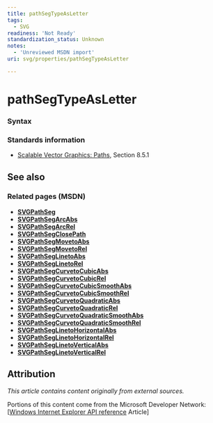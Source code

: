 ```yaml
---
title: pathSegTypeAsLetter
tags:
  - SVG
readiness: 'Not Ready'
standardization_status: Unknown
notes:
  - 'Unreviewed MSDN import'
uri: svg/properties/pathSegTypeAsLetter

---
```

# pathSegTypeAsLetter

### Syntax

### Standards information

-   [Scalable Vector Graphics: Paths](http://go.microsoft.com/fwlink/p/?linkid=204736), Section 8.5.1

## See also

### Related pages (MSDN)

-   [**SVGPathSeg**](/svg/objects/SVGPathSeg)
-   [**SVGPathSegArcAbs**](/svg/objects/SVGPathSegArcAbs)
-   [**SVGPathSegArcRel**](/svg/objects/SVGPathSegArcRel)
-   [**SVGPathSegClosePath**](/svg/objects/SVGPathSegClosePath)
-   [**SVGPathSegMovetoAbs**](/svg/objects/SVGPathSegMovetoAbs)
-   [**SVGPathSegMovetoRel**](/svg/objects/SVGPathSegMovetoRel)
-   [**SVGPathSegLinetoAbs**](/svg/objects/SVGPathSegLinetoAbs)
-   [**SVGPathSegLinetoRel**](/svg/objects/SVGPathSegLinetoRel)
-   [**SVGPathSegCurvetoCubicAbs**](/svg/objects/SVGPathSegCurvetoCubicAbs)
-   [**SVGPathSegCurvetoCubicRel**](/svg/objects/SVGPathSegCurvetoCubicRel)
-   [**SVGPathSegCurvetoCubicSmoothAbs**](/svg/objects/SVGPathSegCurvetoCubicSmoothAbs)
-   [**SVGPathSegCurvetoCubicSmoothRel**](/svg/objects/SVGPathSegCurvetoCubicSmoothRel)
-   [**SVGPathSegCurvetoQuadraticAbs**](/svg/objects/SVGPathSegCurvetoQuadraticAbs)
-   [**SVGPathSegCurvetoQuadraticRel**](/svg/objects/SVGPathSegCurvetoQuadraticRel)
-   [**SVGPathSegCurvetoQuadraticSmoothAbs**](/svg/objects/SVGPathSegCurvetoQuadraticSmoothAbs)
-   [**SVGPathSegCurvetoQuadraticSmoothRel**](/svg/objects/SVGPathSegCurvetoQuadraticSmoothRel)
-   [**SVGPathSegLinetoHorizontalAbs**](/svg/objects/SVGPathSegLinetoHorizontalAbs)
-   [**SVGPathSegLinetoHorizontalRel**](/svg/objects/SVGPathSegLinetoHorizontalRel)
-   [**SVGPathSegLinetoVerticalAbs**](/svg/objects/SVGPathSegLinetoVerticalAbs)
-   [**SVGPathSegLinetoVerticalRel**](/svg/objects/SVGPathSegLinetoVerticalRel)

## Attribution

*This article contains content originally from external sources.*

Portions of this content come from the Microsoft Developer Network: [[Windows Internet Explorer API reference](http://msdn.microsoft.com/en-us/library/ie/hh828809%28v=vs.85%29.aspx) Article]


